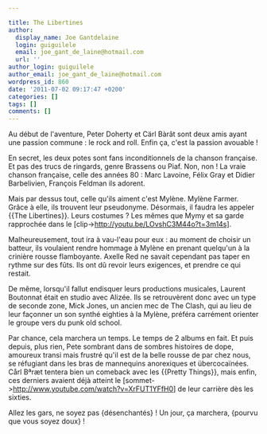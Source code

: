 ```yaml
---

title: The Libertines
author:
  display_name: Joe Gantdelaine
  login: guiguilele
  email: joe_gant_de_laine@hotmail.com
  url: ''
author_login: guiguilele
author_email: joe_gant_de_laine@hotmail.com
wordpress_id: 860
date: '2011-07-02 09:17:47 +0200'
categories: []
tags: []
comments: []
---
```

Au début de l'aventure, Peter Doherty et Cärl Bàrât sont deux amis ayant une passion commune : le rock and roll. Enfin ça, c'est la passion avouable !

En secret, les deux potes sont fans inconditionnels de la chanson française. Et pas des trucs de ringards, genre Brassens ou Piaf. Non, non ! La vraie chanson française, celle des années 80 : Marc Lavoine, Félix Gray et Didier Barbelivien, François Feldman ils adorent.

Mais par dessus tout, celle qu'ils aiment c'est Mylène. Mylène Farmer. Grâce à elle, ils trouvent leur pseudonyme. Désormais, il faudra les appeler {{The Libertines}}. Leurs costumes ? Les mêmes que Mymy et sa garde rapprochée dans le [clip->http://youtu.be/LOvshC3M44o?t=3m14s].

Malheureusement, tout ira à vau-l'eau pour eux : au moment de choisir un batteur, ils voulaient rendre hommage à Mylène en prenant quelqu'un à la crinière rousse flamboyante. Axelle Red ne savait cependant pas taper en rythme sur des fûts. Ils ont dû revoir leurs exigences, et prendre ce qui restait. 

De même, lorsqu'il fallut endisquer leurs productions musicales, Laurent Boutonnat était en studio avec Alizée. Ils se retrouvèrent donc avec un type de seconde zone, Mick Jones, un ancien mec de The Clash, qui au lieu de leur façonner un son synthé eighties à la Mylène, préféra carrément orienter le groupe vers du punk old school.

Par chance, cela marchera un temps. Le temps de 2 albums en fait. Et puis depuis, plus rien, Pete sombrant dans de sombres histoires de dope, amoureux transi mais frustré qu'il est de la belle rousse de par chez nous, se réfugiant dans les bras de mannequins anorexiques et übercocaïnées. Cårl Bªræt tentera bien un comeback avec les {{Pretty Things}}, mais enfin, ces derniers avaient déjà atteint le [sommet->http://www.youtube.com/watch?v=XrFUT1YFfH0] de leur carrière dès les sixties.

Allez les gars, ne soyez pas {désenchantés} ! Un jour, ça marchera, {pourvu que vous soyez doux} !
